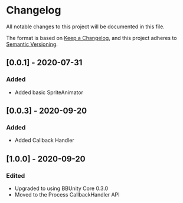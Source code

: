 # Changelog

All notable changes to this project will be documented in this file.

The format is based on [Keep a Changelog](https://keepachangelog.com/en/1.0.0/),
and this project adheres to [Semantic Versioning](https://semver.org/spec/v2.0.0.html).

## [0.0.1] - 2020-07-31
### Added

- Added basic SpriteAnimator

## [0.0.3] - 2020-09-20
### Added

- Added Callback Handler

## [1.0.0] - 2020-09-20
### Edited

- Upgraded to using BBUnity Core 0.3.0
- Moved to the Process CallbackHandler API